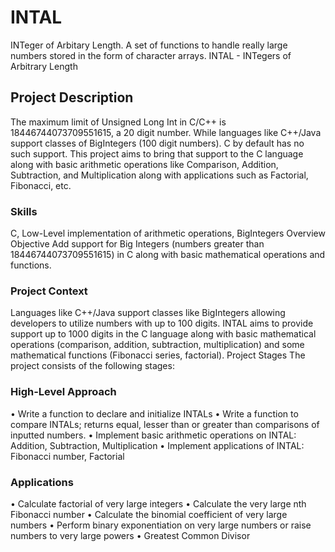 # INTAL
INTeger of Arbitary Length. A set of functions to handle really large numbers stored in the form of character arrays.
INTAL - INTegers of Arbitrary Length 
## Project Description 
The maximum limit of Unsigned Long Int in C/C++ is 18446744073709551615, a 20 digit number. While languages like C++/Java support classes of BigIntegers (100 digit numbers). C by default has no such support. This project aims to bring that support to the C language 
along with basic arithmetic operations like Comparison, Addition, Subtraction, and Multiplication along with applications such as Factorial, Fibonacci, etc. 

### Skills 
C, Low-Level implementation of arithmetic operations, BigIntegers 
Overview 
Objective 
Add support for Big Integers (numbers greater than 18446744073709551615) in C along with basic mathematical operations and functions.

### Project Context 


Languages like C++/Java support classes like BigIntegers allowing developers to utilize numbers with up to 100 digits. INTAL aims to provide support up to 1000 digits in the C language along with basic mathematical operations (comparison, addition, subtraction, multiplication) and some mathematical functions (Fibonacci series, factorial). 
Project Stages 
The project consists of the following stages: 

### High-Level Approach 
• Write a function to declare and initialize INTALs 
• Write a function to compare INTALs; returns equal, lesser than or greater than comparisons of inputted numbers. 
• Implement basic arithmetic operations on INTAL: Addition, Subtraction, Multiplication • Implement applications of INTAL: Fibonacci number, Factorial 
### Applications 
• Calculate factorial of very large integers 
• Calculate the very large nth Fibonacci number 
• Calculate the binomial coefficient of very large numbers 
• Perform binary exponentiation on very large numbers or raise numbers to very large powers 
• Greatest Common Divisor
